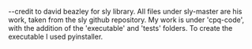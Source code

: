--credit to david beazley for sly library. All files under sly-master are his work, taken from the sly github repository.
My work is under 'cpq-code', with the addition of the 'executable' and 'tests' folders.
To create the executable I used pyinstaller.
